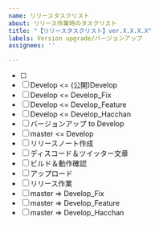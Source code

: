 ```yaml
---
name: リリースタスクリスト
about: リリース作業時のタスクリスト
title: "【リリースタスクリスト】ver.X.X.X.X"
labels: Version upgrade/バージョンアップ
assignees: ''

---
```


- [ ] <!-- ここは必要なだけ増やしてください -->
- [ ] Develop <= (公開)Develop
- [ ] Develop <= Develop_Fix
- [ ] Develop <= Develop_Feature
- [ ] Develop <= Develop_Hacchan
- [ ] バージョンアップ to Develop
- [ ] master <= Develop
- [ ] リリースノート作成
- [ ] ディスコード＆ツイッター文章
- [ ] ビルド＆動作確認
- [ ] アップロード
- [ ] リリース作業
- [ ] master => Develop_Fix
- [ ] master => Develop_Feature
- [ ] master => Develop_Hacchan
